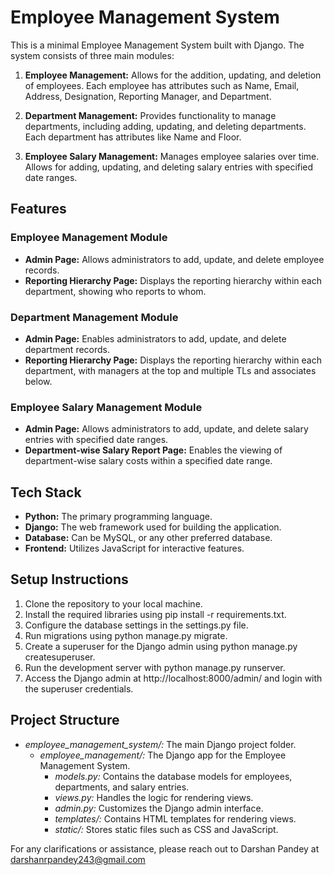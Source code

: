 # Employee Management System

This is a minimal Employee Management System built with Django. The system consists of three main modules:

1. **Employee Management:** Allows for the addition, updating, and deletion of employees. Each employee has attributes such as Name, Email, Address, Designation, Reporting Manager, and Department.

2. **Department Management:** Provides functionality to manage departments, including adding, updating, and deleting departments. Each department has attributes like Name and Floor.

3. **Employee Salary Management:** Manages employee salaries over time. Allows for adding, updating, and deleting salary entries with specified date ranges.

## Features

### Employee Management Module

- **Admin Page:** Allows administrators to add, update, and delete employee records.
- **Reporting Hierarchy Page:** Displays the reporting hierarchy within each department, showing who reports to whom.

### Department Management Module

- **Admin Page:** Enables administrators to add, update, and delete department records.
- **Reporting Hierarchy Page:** Displays the reporting hierarchy within each department, with managers at the top and multiple TLs and associates below.

### Employee Salary Management Module

- **Admin Page:** Allows administrators to add, update, and delete salary entries with specified date ranges.
- **Department-wise Salary Report Page:** Enables the viewing of department-wise salary costs within a specified date range.

## Tech Stack

- **Python:** The primary programming language.
- **Django:** The web framework used for building the application.
- **Database:** Can be MySQL, or any other preferred database.
- **Frontend:** Utilizes JavaScript for interactive features.

## Setup Instructions

1. Clone the repository to your local machine.
2. Install the required libraries using pip install -r requirements.txt.
3. Configure the database settings in the settings.py file.
4. Run migrations using python manage.py migrate.
5. Create a superuser for the Django admin using python manage.py createsuperuser.
6. Run the development server with python manage.py runserver.
7. Access the Django admin at http://localhost:8000/admin/ and login with the superuser credentials.

## Project Structure

- *employee_management_system/:* The main Django project folder.
  - *employee_management/:* The Django app for the Employee Management System.
    - *models.py:* Contains the database models for employees, departments, and salary entries.
    - *views.py:* Handles the logic for rendering views.
    - *admin.py:* Customizes the Django admin interface.
    - *templates/:* Contains HTML templates for rendering views.
    - *static/:* Stores static files such as CSS and JavaScript.




For any clarifications or assistance, please reach out to Darshan Pandey at darshanrpandey243@gmail.com 

